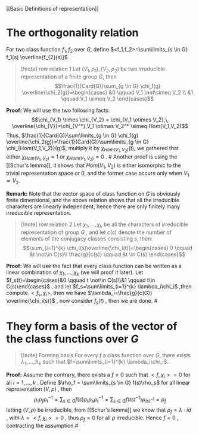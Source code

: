 [[Basic Definitions of representation]]
# The  orthogonality relation

For two class function $f_1,f_2$ over $G$, define $<f_1,f_2>=\sum\limits_{s \in G} f_1(s) \overline{f_{2}(s)}$

>[!note] row relation 1
>Let $(V_1,\rho_1),(V_2,\rho_2)$ be two irreducible representation of a finite group $G$, then
>$$\frac{1}{Card(G)}\sum_{g \in G} \chi_1(g) \overline{\chi_2(g)}=\begin{cases} &0 \qquad V_1 \not\simeq V_2 \\ &1 \qquad V_1 \simeq V_2 \end{cases}$$

**Proof:**
	We will use the two following facts:
	$$\chi_{V_1} \times \chi_{V_2} = \chi_{V_1 \otimes V_2},\, \overline{\chi_{V}}=\chi_{V^*},V_1 \otimes V_2^* \simeq Hom(V_1,V_2)$$
	Thus, $\frac{1}{Card(G)}\sum\limits_{g \in G} \chi_1(g) \overline{\chi_2(g)}=\frac{1}{Card(G)}\sum\limits_{g \in G} \chi_{Hom(V_1,V_2)}(g)$, multiply it by $\chi_{Hom(V_1,V_2)}(t)$, we gathered that either  $\chi_{Hom(V_1,V_2)}=1$ or $\chi_{Hom(V_1,V_2)}=0$ . #
	Another proof is using the [[Schur's lemma]], it shows that $Hom(V_1,V_2)$ is either isomorphic to the trivial representation space or 0, and the former case occurs only when $V_1 \simeq V_2$.

**Remark:** Note that the vector space of class function on $G$ is obviously finite dimensional, and the above relation shows that all the irreducible characters are linearly independent, hence there are only finitely many irreducible representation.
 
>[!note] row relation 2
>Let $\chi_1,\dots,\chi_k$ be all the characters of irreducible representation of group $G$ , and let $c(s)$ denote the number of elements of the conjugacy classes consisting $s$, then:
>$$\sum_{i=1}^{k} \chi_i(s)\overline{\chi_i(t)}=\begin{cases}
>0 \qquad &t \not\in C(s)\\ 
>\frac{g}{c(s)} \qquad &t \in C(s)
>\end{cases}$$

**Proof:**
	 We will use the fact that every class function  can be written as a linear combination of $\chi_1, \dots, \chi_k$ (we will proof it later). Let $f_s(t)=\begin{cases}&0 \qquad t \not\in C(s)\\&1 \qquad t\in C(s)\end{cases}$ , and let $f_s=\sum\limits_{i=1}^{k} \lambda_i\chi_i$ ,then compute $<f_s,\chi_i>$, then we have $\lambda_i=\frac{g}{c(G)} \overline{\chi_i(s)}$ , now consider $f_s(t)$ , then we are done. #

# They form a basis of the vector of the class functions over $G$

>[!note] Forming basis
>For every $f$ a class function over $G$, there exists $\lambda_1,\dots,\lambda_k$ such that $f=\sum\limits_{i=1}^{k} \lambda_i\chi_i$.

**Proof:**
	Assume the contrary, there exists a $f \neq 0$ such that $<f,\chi_i>=0$ for all $i = 1,\dots,k$ .
	Define $\rho_f = \sum\limits_{s \in G} f(s)\rho_s$ for all linear representation $(V,\rho)$ , then $$\rho_t\rho_f\rho_t^{-1}=\sum_{s \in G} f(s)\rho_t\rho_s\rho_t^{-1}=\sum_{s \in G} f(tst^{-1})\rho_{tst^{-1}}=\rho_f$$
	letting $(V,\rho)$ be irreducible, from [[Schur's lemma]] we know that $\rho_f=\lambda \cdot id$ , with $\lambda=<f,\chi_i>=0$ , thus $\rho_f=0$  for all $\rho$ irreducible. Hence $f=0$ , contracting the assumption.# 
